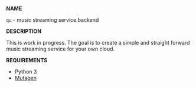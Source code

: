 __NAME__

`qu` - music streaming service backend

__DESCRIPTION__

This is work in progress. The goal is to create a simple and
straight forward music streaming service for your own cloud.

__REQUIREMENTS__

* Python 3
* [Mutagen](https://github.com/quodlibet/mutagen)

